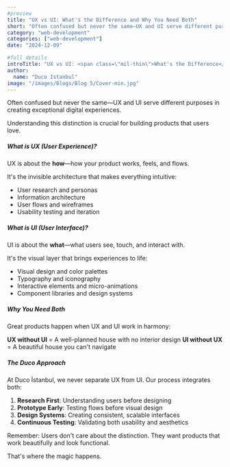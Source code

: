 ```yaml
---
#preview
title: "UX vs UI: What's the Difference and Why You Need Both"
short: "Often confused but never the same—UX and UI serve different purposes in creating exceptional digital experiences. Understanding this distinction is crucial for building products that users love."
category: "web-development"
categories: ["web-development"]
date: "2024-12-09"

#full details
introTitle: "UX vs UI: <span class=\"mil-thin\">What's the Difference</span> and Why You Need Both"
author: 
  name: "Duco Istanbul"
image: "/images/Blogs/Blog 5/Cover-min.jpg"
---
```


Often confused but never the same—UX and UI serve different purposes in creating exceptional digital experiences.

Understanding this distinction is crucial for building products that users love.

##### What is UX (User Experience)?

UX is about the **how**—how your product works, feels, and flows.

It's the invisible architecture that makes everything intuitive:
- User research and personas
- Information architecture 
- User flows and wireframes
- Usability testing and iteration

##### What is UI (User Interface)?

UI is about the **what**—what users see, touch, and interact with.

It's the visual layer that brings experiences to life:
- Visual design and color palettes
- Typography and iconography
- Interactive elements and micro-animations  
- Component libraries and design systems

##### Why You Need Both

Great products happen when UX and UI work in harmony:

**UX without UI** = A well-planned house with no interior design
**UI without UX** = A beautiful house you can't navigate

##### The Duco Approach

At Duco İstanbul, we never separate UX from UI. Our process integrates both:

1. **Research First**: Understanding users before designing
2. **Prototype Early**: Testing flows before visual design
3. **Design Systems**: Creating consistent, scalable interfaces
4. **Continuous Testing**: Validating both usability and aesthetics

Remember: Users don't care about the distinction. They want products that work beautifully and look functional.

That's where the magic happens.